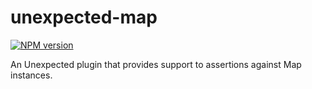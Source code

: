 # unexpected-map

[![NPM version](https://badge.fury.io/js/unexpected-map.svg)](https://badge.fury.io/js/unexpected-map)

An Unexpected plugin that provides support to assertions against Map instances.
